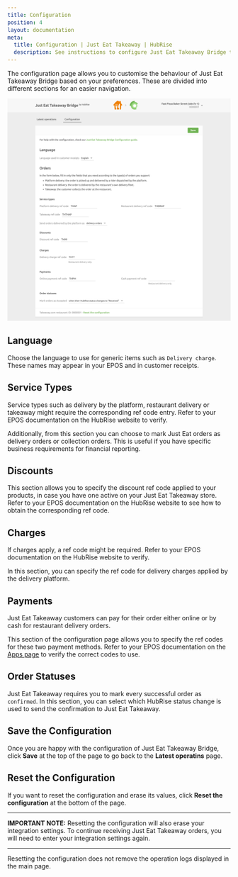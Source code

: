 ```yaml
---
title: Configuration
position: 4
layout: documentation
meta:
  title: Configuration | Just Eat Takeaway | HubRise
  description: See instructions to configure Just Eat Takeaway Bridge to work seamlessly with Just Eat Takeaway platforms and your EPOS or other apps connected to HubRise. Configuration is simple.
---
```


The configuration page allows you to customise the behaviour of Just Eat Takeaway Bridge based on your preferences.
These are divided into different sections for an easier navigation.

![Just Eat Takeaway Bridge configuration page](../images/002-en-jet-configuration-page.png)

## Language

Choose the language to use for generic items such as `Delivery charge`. These names may appear in your EPOS and in customer receipts.

## Service Types

Service types such as delivery by the platform, restaurant delivery or takeaway might require the corresponding ref code entry. Refer to your EPOS documentation on the HubRise website to verify.

Additionally, from this section you can choose to mark Just Eat orders as delivery orders or collection orders.
This is useful if you have specific business requirements for financial reporting.

## Discounts

This section allows you to specify the discount ref code applied to your products, in case you have one active on your Just Eat Takeaway store. Refer to your EPOS documentation on the HubRise website to see how to obtain the corresponding ref code.

## Charges

If charges apply, a ref code might be required. Refer to your EPOS documentation on the HubRise website to verify.

In this section, you can specify the ref code for delivery charges applied by the delivery platform.

## Payments

Just Eat Takeaway customers can pay for their order either online or by cash for restaurant delivery orders.

This section of the configuration page allows you to specify the ref codes for these two payment methods. Refer to your EPOS documentation on the [Apps page](/apps) to verify the correct codes to use.

## Order Statuses

Just Eat Takeaway requires you to mark every successful order as `confirmed`. In this section, you can select which HubRise status change is used to send the confirmation to Just Eat Takeaway.

## Save the Configuration

Once you are happy with the configuration of Just Eat Takeaway Bridge, click **Save** at the top of the page to go back to the **Latest operatins** page.

## Reset the Configuration

If you want to reset the configuration and erase its values, click **Reset the configuration** at the bottom of the page.

---

**IMPORTANT NOTE:** Resetting the configuration will also erase your integration settings. To continue receiving Just Eat Takeaway orders, you will need to enter your integration settings again.

---

Resetting the configuration does not remove the operation logs displayed in the main page.
